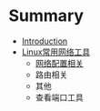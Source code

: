 # Summary

* [Introduction](README.md)
* [Linux常用网络工具](linuxchang-yong-wang-luo-gong-ju.md)
  * [网络配置相关](linuxchang-yong-wang-luo-gong-ju/wang-luo-pei-zhi-xiang-guan.md)
  * 路由相关
  * 其他
  * 查看端口工具

